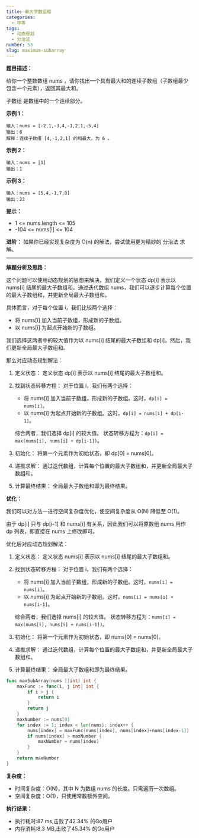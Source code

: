 ```yaml
---
title: 最大字数组和
categories:
  - 中等
tags:
  - 动态规划
  - 分治法
number: 53
slug: maximum-subarray
---
```


**题目描述：**

给你一个整数数组 nums ，请你找出一个具有最大和的连续子数组（子数组最少包含一个元素），返回其最大和。

子数组 是数组中的一个连续部分。

**示例 1：**
```
输入：nums = [-2,1,-3,4,-1,2,1,-5,4]
输出：6
解释：连续子数组 [4,-1,2,1] 的和最大，为 6 。
```

**示例 2：**
```
输入：nums = [1]
输出：1
```

**示例 3：**
```
输入：nums = [5,4,-1,7,8]
输出：23
```

**提示：**
- 1 <= nums.length <= 105 
- -104 <= nums[i] <= 104

**进阶：**
如果你已经实现复杂度为 O(n) 的解法，尝试使用更为精妙的 分治法 求解。

---
**解题分析及思路：**

这个问题可以使用动态规划的思想来解决。我们定义一个状态 dp[i] 表示以 nums[i] 结尾的最大子数组和。通过迭代数组 nums，我们可以逐步计算每个位置的最大子数组和，并更新全局最大子数组和。

具体而言，对于每个位置 i，我们比较两个选择：
- 将 nums[i] 加入当前子数组，形成新的子数组。
- 以 nums[i] 为起点开始新的子数组。

我们选择这两者中的较大值作为以 nums[i] 结尾的最大子数组和 dp[i]。然后，我们更新全局最大子数组和。

那么对应动态规划解法：

1. 定义状态： 定义状态 dp[i] 表示以 nums[i] 结尾的最大子数组和。

2. 找到状态转移方程： 对于位置 i，我们有两个选择：
   - 将 nums[i] 加入当前子数组，形成新的子数组。这时，`dp[i] = nums[i]`。
   - 以 nums[i] 为起点开始新的子数组。这时，`dp[i] = nums[i] + dp[i-1]`。
   
   综合两者，我们选择 dp[i] 的较大值。 状态转移方程为：`dp[i] = max(nums[i], nums[i] + dp[i-1])`。

3. 初始化： 将第一个元素作为初始状态，即 dp[0] = nums[0]。

4. 递推求解： 通过迭代数组，计算每个位置的最大子数组和，并更新全局最大子数组和。

5. 计算最终结果： 全局最大子数组和即为最终结果。

**优化：**

我们可以对方法一进行空间复杂度优化，使空间复杂度从 O(N) 降低至 O(1)。

由于 dp[i] 只与 dp[i-1] 和 nums[i] 有关系，因此我们可以将原数组 nums 用作 dp 列表，即直接在 nums 上修改即可。

优化后对应动态规划解法：

1. 定义状态： 定义状态 nums[i] 表示以 nums[i] 结尾的最大子数组和。

2. 找到状态转移方程： 对于位置 i，我们有两个选择：
   - 将 nums[i] 加入当前子数组，形成新的子数组。这时，`nums[i] = nums[i]`。
   - 以 nums[i] 为起点开始新的子数组。这时，`nums[i] = nums[i] + nums[i-1]`。

   综合两者，我们选择 nums[i] 的较大值。 状态转移方程为：`nums[i] = max(nums[i], nums[i] + nums[i-1])`。

3. 初始化： 将第一个元素作为初始状态，即 nums[0] = nums[0]。

4. 递推求解： 通过迭代数组，计算每个位置的最大子数组和，并更新全局最大子数组和。

5. 计算最终结果： 全局最大子数组和即为最终结果。

```go
func maxSubArray(nums []int) int {
	maxFunc := func(i, j int) int {
		if i > j {
			return i
		}
		return j
	}
	maxNumber := nums[0]
	for index := 1; index < len(nums); index++ {
		nums[index] = maxFunc(nums[index], nums[index]+nums[index-1])
		if nums[index] > maxNumber {
			maxNumber = nums[index]
		}
	}
	return maxNumber
}
```

**复杂度：**

- 时间复杂度：O(N)，其中 N 为数组 nums 的长度。只需遍历一次数组。 
- 空间复杂度：O(1)，只使用常数额外空间。


**执行结果：**

- 执行耗时:87 ms,击败了42.34% 的Go用户
- 内存消耗:8.3 MB,击败了45.34% 的Go用户
